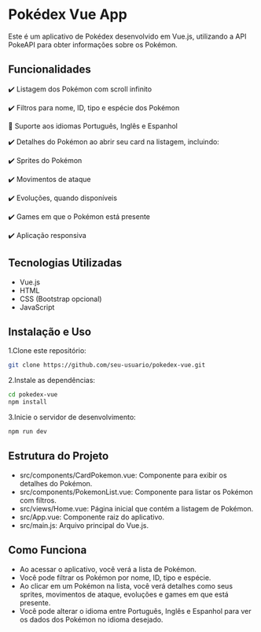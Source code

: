 # Pokédex Vue App

Este é um aplicativo de Pokédex desenvolvido em Vue.js, utilizando a API PokeAPI para obter informações sobre os Pokémon.

## Funcionalidades

:heavy_check_mark: Listagem dos Pokémon com scroll infinito

:heavy_check_mark: Filtros para nome, ID, tipo e espécie dos Pokémon

:construction: Suporte aos idiomas Português, Inglês e Espanhol

:heavy_check_mark: Detalhes do Pokémon ao abrir seu card na listagem, incluindo:

:heavy_check_mark: Sprites do Pokémon

:heavy_check_mark: Movimentos de ataque

:heavy_check_mark: Evoluções, quando disponíveis

:heavy_check_mark: Games em que o Pokémon está presente

:heavy_check_mark: Aplicação responsiva

## Tecnologias Utilizadas

- Vue.js
- HTML
- CSS (Bootstrap opcional)
- JavaScript

## Instalação e Uso
1.Clone este repositório:

```sh
git clone https://github.com/seu-usuario/pokedex-vue.git
```
2.Instale as dependências:

```sh
cd pokedex-vue
npm install
```
3.Inicie o servidor de desenvolvimento:
```sh
npm run dev
```

## Estrutura do Projeto

- src/components/CardPokemon.vue: Componente para exibir os detalhes do Pokémon.
- src/components/PokemonList.vue: Componente para listar os Pokémon com filtros.
- src/views/Home.vue: Página inicial que contém a listagem de Pokémon.
- src/App.vue: Componente raiz do aplicativo.
- src/main.js: Arquivo principal do Vue.js.

## Como Funciona

- Ao acessar o aplicativo, você verá a lista de Pokémon.
- Você pode filtrar os Pokémon por nome, ID, tipo e espécie.
- Ao clicar em um Pokémon na lista, você verá detalhes como seus sprites, movimentos de ataque, evoluções e games em que está presente.
- Você pode alterar o idioma entre Português, Inglês e Espanhol para ver os dados dos Pokémon no idioma desejado.
